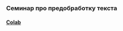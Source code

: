 ### Семинар про предобработку текста


#### [Colab](https://colab.research.google.com/drive/1ix_Hjdmb5zQG_UFb4aWILQ-kblH3TPDZ?usp=sharing)
